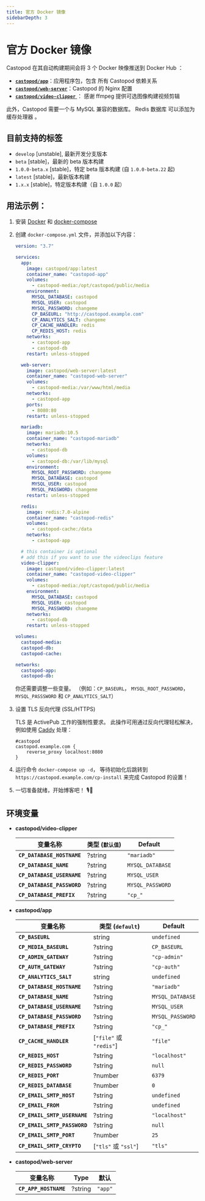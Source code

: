 ```yaml
---
title: 官方 Docker 镜像
sidebarDepth: 3
---
```


# 官方 Docker 镜像

Castopod 在其自动构建期间会将 3 个 Docker 映像推送到 Docker Hub ：

- [**`castopod/app`**](https://hub.docker.com/r/castopod/app)：应用程序包，包含
  所有 Castopod 依赖关系
- [**`castopod/web-server`**](https://hub.docker.com/r/castopod/web-server)：Castopod
  的 Nginx 配置
- [**`castopod/video-clipper`** ](https://hub.docker.com/r/castopod/video-clipper)：
  感谢 ffmpeg 提供可选图像构建视频剪辑

此外，Castopod 需要一个与 MySQL 兼容的数据库。 Redis 数据库 可以添加为缓存处理器
。

## 目前支持的标签

- `develop` [unstable], 最新开发分支版本
- `beta` [stable]，最新的 beta 版本构建
- `1.0.0-beta.x` [stable]，特定 beta 版本构建 (自 `1.0.0-beta.22` 起)
- `latest` [stable]，最新版本构建
- `1.x.x` [stable]，特定版本构建（自 `1.0.0` 起）

## 用法示例：

1.  安装 [Docker](https://docs.docker.com/get-docker/) 和
    [docker-compose](https://docs.docker.com/compose/install/)
2.  创建 `docker-compose.yml` 文件，并添加以下内容：

    ```yml
    version: "3.7"

    services:
      app:
        image: castopod/app:latest
        container_name: "castopod-app"
        volumes:
          - castopod-media:/opt/castopod/public/media
        environment:
          MYSQL_DATABASE: castopod
          MYSQL_USER: castopod
          MYSQL_PASSWORD: changeme
          CP_BASEURL: "http://castopod.example.com"
          CP_ANALYTICS_SALT: changeme
          CP_CACHE_HANDLER: redis
          CP_REDIS_HOST: redis
        networks:
          - castopod-app
          - castopod-db
        restart: unless-stopped

      web-server:
        image: castopod/web-server:latest
        container_name: "castopod-web-server"
        volumes:
          - castopod-media:/var/www/html/media
        networks:
          - castopod-app
        ports:
          - 8080:80
        restart: unless-stopped

      mariadb:
        image: mariadb:10.5
        container_name: "castopod-mariadb"
        networks:
          - castopod-db
        volumes:
          - castopod-db:/var/lib/mysql
        environment:
          MYSQL_ROOT_PASSWORD: changeme
          MYSQL_DATABASE: castopod
          MYSQL_USER: castopod
          MYSQL_PASSWORD: changeme
        restart: unless-stopped

      redis:
        image: redis:7.0-alpine
        container_name: "castopod-redis"
        volumes:
          - castopod-cache:/data
        networks:
          - castopod-app

      # this container is optional
      # add this if you want to use the videoclips feature
      video-clipper:
        image: castopod/video-clipper:latest
        container_name: "castopod-video-clipper"
        volumes:
          - castopod-media:/opt/castopod/public/media
        environment:
          MYSQL_DATABASE: castopod
          MYSQL_USER: castopod
          MYSQL_PASSWORD: changeme
        networks:
          - castopod-db
        restart: unless-stopped

    volumes:
      castopod-media:
      castopod-db:
      castopod-cache:

    networks:
      castopod-app:
      castopod-db:
    ```

    你还需要调整一些变量。 （例如：`CP_BASEURL`， `MYSQL_ROOT_PASSWORD`，
    `MYSQL_PASSSWORD` 和 `CP_ANALYTICS_SALT`）

3.  设置 TLS 反向代理 (SSL/HTTPS)

    TLS 是 ActivePub 工作的强制性要求。 此操作可用通过反向代理轻松解决，例如使用
    [Caddy](https://caddyserver.com/) 处理：

    ```
    #castopod
    castopod.example.com {
        reverse_proxy localhost:8080
    }
    ```

4.  运行命令 `docker-compose up -d`， 等待初始化后跳转到
    `https://castopod.example.com/cp-install` 来完成 Castopod 的设置！

5.  一切准备就绪，开始博客吧！ 🎙️🚀

## 环境变量

- **castopod/video-clipper**

  | 变量名称                   | 类型 (`默认值`) | Default          |
  | -------------------------- | --------------- | ---------------- |
  | **`CP_DATABASE_HOSTNAME`** | ?string         | `"mariadb"`      |
  | **`CP_DATABASE_NAME`**     | ?string         | `MYSQL_DATABASE` |
  | **`CP_DATABASE_USERNAME`** | ?string         | `MYSQL_USER`     |
  | **`CP_DATABASE_PASSWORD`** | ?string         | `MYSQL_PASSWORD` |
  | **`CP_DATABASE_PREFIX`**   | ?string         | `"cp_"`          |

- **castopod/app**

  | 变量名称                     | 类型 (`default`)        | Default          |
  | ---------------------------- | ----------------------- | ---------------- |
  | **`CP_BASEURL`**             | string                  | `undefined`      |
  | **`CP_MEDIA_BASEURL`**       | ?string                 | `CP_BASEURL`     |
  | **`CP_ADMIN_GATEWAY`**       | ?string                 | `"cp-admin"`     |
  | **`CP_AUTH_GATEWAY`**        | ?string                 | `"cp-auth"`      |
  | **`CP_ANALYTICS_SALT`**      | string                  | `undefined`      |
  | **`CP_DATABASE_HOSTNAME`**   | ?string                 | `"mariadb"`      |
  | **`CP_DATABASE_NAME`**       | ?string                 | `MYSQL_DATABASE` |
  | **`CP_DATABASE_USERNAME`**   | ?string                 | `MYSQL_USER`     |
  | **`CP_DATABASE_PASSWORD`**   | ?string                 | `MYSQL_PASSWORD` |
  | **`CP_DATABASE_PREFIX`**     | ?string                 | `"cp_"`          |
  | **`CP_CACHE_HANDLER`**       | [`"file"` 或 `"redis"`] | `"file"`         |
  | **`CP_REDIS_HOST`**          | ?string                 | `"localhost"`    |
  | **`CP_REDIS_PASSWORD`**      | ?string                 | `null`           |
  | **`CP_REDIS_PORT`**          | ?number                 | `6379`           |
  | **`CP_REDIS_DATABASE`**      | ?number                 | `0`              |
  | **`CP_EMAIL_SMTP_HOST`**     | ?string                 | `undefined`      |
  | **`CP_EMAIL_FROM`**          | ?string                 | `undefined`      |
  | **`CP_EMAIL_SMTP_USERNAME`** | ?string                 | `"localhost"`    |
  | **`CP_EMAIL_SMTP_PASSWORD`** | ?string                 | `null`           |
  | **`CP_EMAIL_SMTP_PORT`**     | ?number                 | `25`             |
  | **`CP_EMAIL_SMTP_CRYPTO`**   | [`"tls"` 或 `"ssl"`]    | `"tls"`          |

- **castopod/web-server**

  | 变量名称              | Type    | 默认    |
  | --------------------- | ------- | ------- |
  | **`CP_APP_HOSTNAME`** | ?string | `"app"` |
